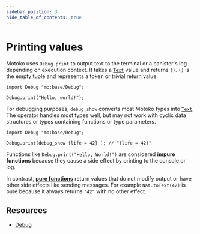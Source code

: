 ```yaml
---
sidebar_position: 3
hide_table_of_contents: true
---
```

# Printing values

Motoko uses `Debug.print` to output text to the terminal or a canister's log depending on execution context.
It takes a [`Text`](https://internetcomputer.org/docs/motoko/base/Text) value and returns `()`.
`()` is the empty tuple and represents a token or trivial return value.

```motoko
import Debug "mo:base/Debug";

Debug.print("Hello, world!");
```

For debugging purposes, `debug_show` converts most Motoko types into [`Text`](https://internetcomputer.org/docs/motoko/base/Text). The operator handles most types well, but may not work with cyclic data structures or types containing functions or type parameters.

```motoko
import Debug "mo:base/Debug";

Debug.print(debug_show {life = 42} ); // "{life = 42}"
```

Functions like `Debug.print("Hello, World!")` are considered **impure functions** because they cause a side effect by printing to the console or log.

In contrast, [**pure functions**](https://internetcomputer.org/docs/motoko/fundamentals/types/functions) return values that do not modify output or have other side effects like sending messages.  For example `Nat.toText(42)` is pure because it always returns `"42"` with no other effect.


## Resources

- [Debug](https://internetcomputer.org/docs/motoko/base/Debug)

